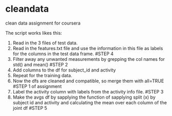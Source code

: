 # cleandata
clean data assignment for coursera

The script works likes this:

1. Read in the 3 files of test data.
2. Read in the features.txt file and use the information in this file as labels for the columns in the test data frame. #STEP 4
3. Filter away any unwanted measurements by grepping the col names for std() and mean() #STEP 2
4. Add columns to the df for subject_id and activity
5. Repeat for the training data.
6. Now the dfs are cleaned and compatible, so merge them with all=TRUE #STEP 1 of assignment
7. Label the activity column with labels from the activity info file. #STEP 3
8. Make the avgs df by sapplying the function of sapplying split (x) by subject id and activity and calculating the mean over each column of the joint df #STEP 5
